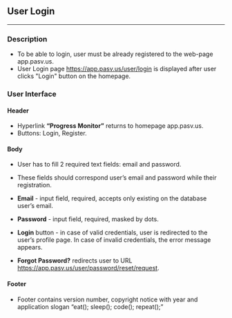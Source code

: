 ## User Login
___
### Description
* To be able to login, user must be already registered to the web-page app.pasv.us.
* User Login page https://app.pasv.us/user/login is displayed after user clicks "Login" button on the homepage.

### User Interface

#### Header
* Hyperlink __“Progress Monitor”__ returns to homepage app.pasv.us. 
* Buttons: Login, Register.

#### Body
 * User has to fill 2 required text fields: email and password. 
 * These fields should correspond user’s email and password while their registration.

* __Email__ - input field, required, accepts only existing on the database user’s email.

* __Password__ - input field, required, masked by dots.

* __Login__ button - in case of valid credentials, user is redirected to the user’s profile page. In case of invalid credentials, the error message appears.

*  __Forgot Password?__ redirects user to URL https://app.pasv.us/user/password/reset/request. 

#### Footer
* Footer contains version number, copyright notice with year and application slogan “eat(); sleep(); code(); repeat();”